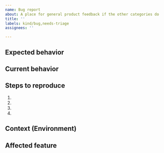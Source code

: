 ```yaml
---
name: Bug report
about: A place for general product feedback if the other categories do not apply
title: ''
labels: kind/bug,needs-triage
assignees: ''

---
```


<!-- Please provide a general summary of the issue. -->

## Expected behavior

<!-- Please tell us what should happen -->

## Current behavior
<!-- Please tell us what happens instead of the expected behavior -->

## Steps to reproduce
<!-- Provide a link to a live example, or an unambiguous set of steps to reproduce this bug. Include code to reproduce, if relevant. -->

1.
2.
3.
4.

## Context (Environment)
<!-- How has this issue affected you? What are you trying to accomplish? Providing context helps us come up with a solution that is most useful in the real world -->

## Affected feature

<!-- If you know that your bug is happening in a specific feature, please list it here. And, if you see a matching label with the `area/` prefix, please feel free to apply it. -->

